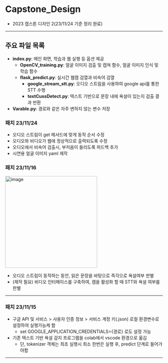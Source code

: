 # Capstone_Design

- 2023 캡스톤 디자인 2(23/11/24 기준 정리 완료)

---

## 주요 파일 목록

- **index.py**: 메인 화면, 학습과 웹 실행 등 옵션 제공
  - **OpenCV_training.py**: 얼굴 이미지 검출 및 캡쳐 함수, 얼굴 이미지 인식 및 학습 함수
  - **flask_predict.py**: 실시간 웹캠 검열과 비속어 검열
    - **google_stream_stt.py**: 오디오 스트림을 사용하여 google api를 통한 STT 수행
    - **textCussDetect.py**: 텍스트 기반으로 문장 내에 욕설이 있는지 검출 결과 반환
- **Varable.py**: 경로와 같은 자주 변하지 않는 변수 저장

### 패치 23/11/24

- 오디오 스트림이 get 메서드에 맞게 동작 순서 수정
- 오디오와 비디오가 웹에 정상적으로 출력되도록 수정
- 오디오에서 비속어 검출시, 부저음이 들리도록 피드백 추가
- 시연용 얼굴 이미지 yaml 제작

### 패치 23/11/16

<img width="294" alt="image" src="https://github.com/sleepyhood/Capstone_Design/assets/69490791/7c3a828d-85cd-4de4-8600-e91568c921e6">

- 오디오 스트림이 동작하는 동안, 읽은 문장을 바탕으로 즉각으로 욕설여부 판별
- (제작 필요) 비디오 인터페이스를 구축하여, 캠을 활성화 할 때 STT와 욕설 여부를 판별

---

### 패치 23/11/15

- 구글 API 및 서비스 > 사용자 인증 정보 > 서비스 계정 키(.json) 로컬 환경변수로 설정하여 실행가능케 함
  - set GOOGLE_APPLICATION_CREDENTIALS={경로} 로도 설정 가능
- 기존 텍스트 기반 욕설 감지 프로그램을 colab에서 vscode 환경으로 옮김
  - 단, tokenizer 객체는 최초 실행시 최소 한번은 실행 후, predict 단계로 들어가야함

---
